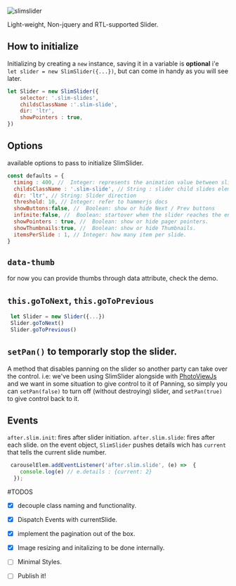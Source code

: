 ![slimslider](https://cloud.githubusercontent.com/assets/1451125/23154097/7c0b518a-f825-11e6-9bd4-c26ab0e2a55f.png)

Light-weight, Non-jquery and RTL-supported Slider.

## How to initialize
Initializing by creating a `new` instance, saving it in a variable is **optional** i'e `let slider = new SlimSlider({...})`, but can come in handy as you will see later.

```js
let Slider = new SlimSlider({
    selector: '.slim-slides',
    childsClassName :'.slim-slide',
    dir: 'ltr',
    showPointers : true,
})
```
## Options 
available options to pass to initialize SlimSlider.
```js
const defaults = {
  timing : 400, //  Integer: represents the animation value between slides 
  childsClassName : '.slim-slide', // String : slider child slides elements
  dir: 'ltr', // String: Slider direction
  threshold: 10, // Integer: refer to hammerjs docs
  showButtons:false, //  Boolean: show or hide Next / Prev buttons
  infinite:false, //  Boolean: startover when the slider reaches the end.
  showPointers : true, //  Boolean: show or hide pager pointers.
  showThumbnails:true, //  Boolean: show or hide Thumbnails.
  itemsPerSlide : 1, // Integer: how many item per slide.
}
```

## `data-thumb`
for now you can provide thumbs through data attribute, check the demo.

## `this.goToNext`, `this.goToPrevious` 
```js
 let Slider = new Slider({...})
 Slider.goToNext()
 Slider.goToPrevious()
```
## `setPan()` to temporarly stop the  slider.
A method that disables panning on the slider so another party can take over the control.
i.e: we've been using SlimSlider alongside with [PhotoViewJs](https://github.com/namshi/Photoviewjs) and we want in some situation to give control to it of Panning, so simply you can `setPan(false)` to turn off (without destroying) slider, and `setPan(true)` to give control back to it.

## Events 
`after.slim.init`: fires after slider initiation.
`after.slim.slide`: fires after each slide.
on the event object, `SlimSlider` pushes details wich has `current` that tells the current slide number.

```js
 carouselElem.addEventListener('after.slim.slide', (e) =>  {
    console.log(e) // e.details : {current: 2} 
  });
```



#TODOS
- [x] decouple class naming and functionality.
- [x] Dispatch Events with currentSlide.
- [x] implement the pagination out of the box.
- [x] Image resizing and initalizing to be done internally.
- [ ] Minimal Styles.
- [ ] Publish it!


